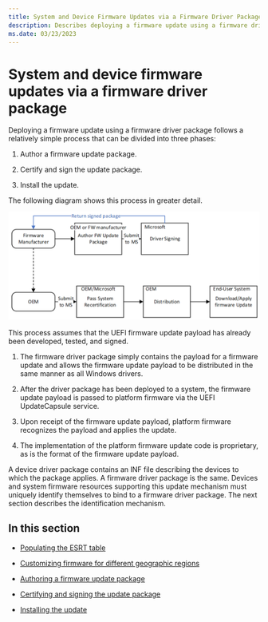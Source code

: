 ```yaml
---
title: System and Device Firmware Updates via a Firmware Driver Package
description: Describes deploying a firmware update using a firmware driver package.
ms.date: 03/23/2023
---
```


# System and device firmware updates via a firmware driver package

Deploying a firmware update using a firmware driver package follows a relatively simple process that can be divided into three phases:

1. Author a firmware update package.

1. Certify and sign the update package.

1. Install the update.

The following diagram shows this process in greater detail.

![system and device firmware update process.](images/systemanddevicefirmwareupdateprocess.png)

This process assumes that the UEFI firmware update payload has already been developed, tested, and signed.

1. The firmware driver package simply contains the payload for a firmware update and allows the firmware update payload to be distributed in the same manner as all Windows drivers.

1. After the driver package has been deployed to a system, the firmware update payload is passed to platform firmware via the UEFI UpdateCapsule service.

1. Upon receipt of the firmware update payload, platform firmware recognizes the payload and applies the update.

1. The implementation of the platform firmware update code is proprietary, as is the format of the firmware update payload.

A device driver package contains an INF file describing the devices to which the package applies. A firmware driver package is the same. Devices and system firmware resources supporting this update mechanism must uniquely identify themselves to bind to a firmware driver package. The next section describes the identification mechanism.

## In this section

- [Populating the ESRT table](populating-the-esrt-table.md)

- [Customizing firmware for different geographic regions](customizing-firmware-for-different-geographic-regions.md)

- [Authoring a firmware update package](authoring-a-firmware-update-package.md)

- [Certifying and signing the update package](certifying-and-signing-the-update-package.md)

- [Installing the update](installing-the-update.md)
